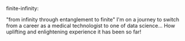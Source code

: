 finite-infinity:

"from infinity through entanglement to finite"
I'm on a journey to switch from a career as a medical technologist to one of data science... How uplifting and enlightening experience it has been so far!
